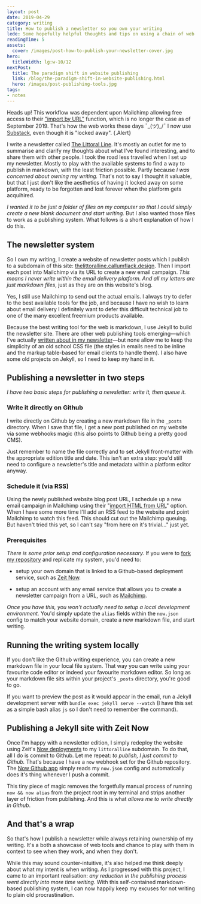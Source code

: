 ```yaml
---
layout: post
date: 2019-04-29
category: writing
title: How to publish a newsletter so you own your writing
lede: Some hopefully helpful thoughts and tips on using a chain of web tools to streamline newsletter publishing, write in markdown, retain ownership and create a focus on writing. All without resorting to any product platform lock-in.
readingTime: 5
assets:
  cover: /images/post-how-to-publish-your-newsletter-cover.jpg
hero:
  titleWidth: lg:w-10/12
nextPost:
  title: The paradigm shift in website publishing
  link: /blog/the-paradigm-shift-in-website-publishing.html
  hero: /images/post-publishing-tools.jpg
tags: 
- notes
---
```


 <!-- (that's the crystallised line that clearly defines an idea, found in the littoral zone of one's mind) -->

Heads up! This workflow was dependent upon Mailchimp allowing free access to their ["import by URL"](https://mailchimp.com/help/import-html-from-url-to-create-a-campaign/) function, which is no longer the case as of September 2019. That's how the web works these days ¯\_(ツ)_/¯ I now use [Substack](https://thelittoralline.substack.com), even though it is "locked away". {.Alert}

I write a newsletter called [The Littoral Line](https://callumflack.design/the-littoral-line). It's mostly an outlet for me to summarise and clarify my thoughts about what I've found interesting, and to share them with other people. I took the road less travelled when I set up my newsletter. Mostly to play with the available systems to find a way to publish in markdown, with the least friction possible. Partly because _I was concerned about owning my writing._ That's not to say I thought it valuable, but that I just don't like the aesthetics of having it locked away on some platform, ready to be forgotten and lost forever when the platform gets acquihired. 

_I wanted it to be just a folder of files on my computer so that I could simply create a new blank document and start writing._ But I also wanted those files to work as a publishing system. What follows is a short explanation of how I do this.

## The newsletter system

So I own my writing, I create a website of newsletter posts which I publish to a subdomain of this site:  [thelittoralline.callumflack.design](https://thelittoralline.callumflack.design). Then I import each post into Mailchimp via its URL to create a new email campaign. _This means I never write within the email delivery platform. And all my letters are just markdown files_, just as they are on this website's blog.

Yes, I still use Mailchimp to send out the actual emails. I always try to defer to the best available tools for the job, and because I have no wish to learn about email delivery I definitely want to defer this difficult technical job to one of the many excellent freemium products available. 

<!-- (For interest's sake, some other options I tested included [button.email](https://buttondown.email/), [Substack](https://substack.com/) and [Revue](https://www.getrevue.co/).) -->

<!-- At the moment, I use Mailchimp. The fact that they basically built the entire email newsletter industry and without ever taking outside funding is a sign they believe in what they do and they geniunely wish to provide a service. Oh and the founder, Ben Chestnut, wrote this great post [about inverting marketing funnels](https://tinyletter.com/ben/letters/why-i-hate-funnels) a while back. -->

Because the best writing tool for the web is markdown, I use Jekyll to build the newsletter site. There are other web publishing tools emerging—which I've actually [written about in my newsletter](https://thelittoralline.callumflack.design/LL10/)—but none allow me to keep the simplicity of an old school CSS file (the styles in emails need to be inline and the markup table-based for email clients to handle them). I also have some old projects on Jekyll, so I need to keep my hand in it.

<!-- This project was a lesson understanding user needs (in this case, mine, which was to reduce writing friction) in reduction -->

<!-- Nor did I want to go to great lengths to convert all the code splitting that Reactive Javascript libraries do back into email-friendly CSS and HTML -->

## Publishing a newsletter in two steps

_I have two basic steps for publishing a newsletter: write it, then queue it._

### Write it directly on Github

I write directly on Github by creating a new markdown file in the `_posts` directory. When I save that file, I get a new post published on my website via some webhooks magic (this also points to Github being a pretty good CMS). 

Just remember to name the file correctly and to set Jekyll front-matter with the appropriate edition title and date. This isn't an extra step: you'd still need to configure a newsletter's title and metadata within a platform editor anyway.

### Schedule it (via RSS)

Using the newly published website blog post URL, I schedule up a new email campaign in Mailchimp using their "[import HTML from URL](https://mailchimp.com/help/import-html-from-url-to-create-a-campaign/)" option. When I have some more time I'll add an RSS feed to the website and point Mailchimp to watch this feed. This should cut out the Mailchimp queuing. But haven't tried this yet, so I can't say "from here on it's trivial…" just yet.

### Prerequisites

_There is some prior setup and configuration necessary._ If you were to [fork my repository](https://github.com/callumflack/the-littoral-line) and replicate my system, you'd need to:

* setup your own domain that is linked to a Github-based deployment service, such as [Zeit Now](https://zeit.co/now). 

* setup an account with any email service that allows you to create a newsletter campaign from a URL, such as [Mailchimp](https://mailchimp.com/). 

_Once you have this, you won't actually need to setup a local development environment._ You'd simply update the `alias` fields within the `now.json` config to match your website domain, create a new markdown file, and start writing.

## Running the writing system locally

If you don't like the Github writing experience, you can create a new markdown file in your local file system. That way you can write using your favourite code editor or indeed your favourite markdown editor. So long as your markdown file sits within your project's `_posts` directory, you're good to go.

If you want to preview the post as it would appear in the email, run a Jekyll development server with `bundle exec jekyll serve --watch` (I have this set as a simple bash alias `js` so I don't need to remember the command). 

<!-- I also have `future: true` set in the Jekyll `config.yml` so that if the draft post has a future date, I'll see it when I run the Jekyll development server. -->

<!-- When you're happy, commit to your repository master branch so your awesome build system triggers an updated website deployment. -->

<!-- Once you're happy with the newsletter post, commit and push it to your Github repo. From here it gets automatically published, no further steps involved. -->

<!-- I use `JEKYLL_ENV=production` in the layout to easily turn on and off settings when using localhost. Mostly so I can navigate aorund the site in localhost and polish up the flow and styles if need be. This is set in the `.env` object within `now.json`, I have no need for an actual `.env` file because I have no API secrets. -->

## Publishing a Jekyll site with Zeit Now

Once I'm happy with a newsletter edition, I simply redeploy the website using Zeit's [Now deployments](https://zeit.co/now) to my `littoralline` subdomain. To do that, all I do is commit to Github. Let me repeat: _to publish, I just commit to Github._ That's because I have a `now` webhook set for the Github repository. The [Now Github app](https://zeit.co/github) simply reads my `now.json` config and automatically does it's thing whenever I push a commit.

<!-- I'll say that again: so I can highlight it -->

<!-- Let me repeat: _to publish, I don't do anything other than commit to Github._ -->

<!-- Modern website publishing is now a matter of simply committing to a   -->



<!-- Because it's a Jekyll site, I also have a `build.sh` file in the project root (taken from the [Now examples](https://github.com/zeit/now-examples/blob/master/jekyll/build.sh)). Now uses this script to run the Jekyll build on the Now servers. -->

This tiny piece of magic removes the forgetfully manual process of running `now && now alias` from the project root in my terminal and strips another layer of friction from publishing. And this is what _allows me to write directly in Github_.

<!-- (and runs any aliases) I can also run `now` in my terminal from the project root.  -->

<!-- If there's a problem, start by updating the rub gems with `bundle update`… I don't use the Ruby gems package system much these days, nor am I that interested in it, so I know only enough to keep it going. -->

<!-- As a redundancy, I can deployment manually without the `now` command by running `JEKYLL_ENV=production jekyll build --future` on my terminal then dragging the resulting `_site` folder to the Now desktop app. But there's no need to waste the time. It's just good to know if some script breaks down, I can still publish it now and fix the build system later. -->

## And that's a wrap

So that's how I publish a newsletter while always retaining ownership of my writing. It's a both a showcase of web tools and chance to play with them in context to see when they work, and when they don't. 

While this may sound counter-intuitive, it's also helped me think deeply about what my intent is when writing. As I progressed with this project, I came to an important realisation: _any reduction in the publishing process went directly into more time writing._ With this self-contained markdown-based publishing system, I can now happily keep my excuses for not writing to plain old procrastination.

<!-- I'll probably add in an RSS feed shortly, so I can have Mailchimp automatically create a new email campaign. I'm unsure exactly how this works just yet, and although I'm sure it's quite simple, I'll leave it until the next hack session. -->

